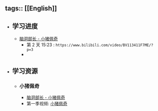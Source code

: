 tags:: [[English]]
---

- ## 学习进度
	- [脑洞部长 - 小猪佩奇](https://www.bilibili.com/video/BV113411F7ME/?p=2)
		- 第 2 天  15:23 : `https://www.bilibili.com/video/BV113411F7ME/?p=3`
		-
- ## 学习资源
	- ### 小猪佩奇
		- [脑洞部长 - 小猪佩奇](https://www.bilibili.com/video/BV113411F7ME/?p=2)
		- 第一季视频: [小猪佩奇](https://www.bilibili.com/video/BV1Bh41117N6/?vd_source=f1fbb083ddef12dcff3388779faac201)